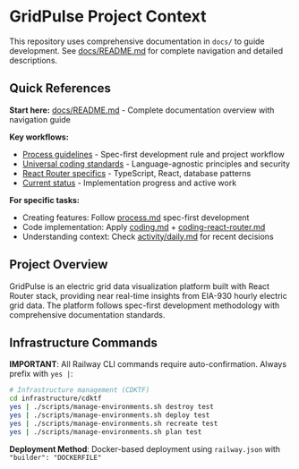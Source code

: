 # GridPulse Project Context

This repository uses comprehensive documentation in `docs/` to guide development. See [docs/README.md](./docs/README.md) for complete navigation and detailed descriptions.

## Quick References

**Start here:** [docs/README.md](./docs/README.md) - Complete documentation overview with navigation guide

**Key workflows:**
- [Process guidelines](./docs/process.md) - Spec-first development rule and project workflow
- [Universal coding standards](./docs/coding.md) - Language-agnostic principles and security
- [React Router specifics](./docs/coding-react-router.md) - TypeScript, React, database patterns
- [Current status](./docs/specs/status.md) - Implementation progress and active work

**For specific tasks:**
- Creating features: Follow [process.md](./docs/process.md) spec-first development
- Code implementation: Apply [coding.md](./docs/coding.md) + [coding-react-router.md](./docs/coding-react-router.md)
- Understanding context: Check [activity/daily.md](./docs/activity/daily.md) for recent decisions

## Project Overview
GridPulse is an electric grid data visualization platform built with React Router stack, providing near real-time insights from EIA-930 hourly electric grid data. The platform follows spec-first development methodology with comprehensive documentation standards.

## Infrastructure Commands

**IMPORTANT**: All Railway CLI commands require auto-confirmation. Always prefix with `yes |`:

```bash
# Infrastructure management (CDKTF)
cd infrastructure/cdktf
yes | ./scripts/manage-environments.sh destroy test
yes | ./scripts/manage-environments.sh deploy test  
yes | ./scripts/manage-environments.sh recreate test
yes | ./scripts/manage-environments.sh plan test
```

**Deployment Method**: Docker-based deployment using `railway.json` with `"builder": "DOCKERFILE"`